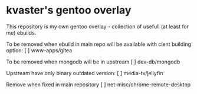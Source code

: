 # kvaster's gentoo overlay

This repository is my own gentoo overlay - collection of usefull (at least for me) ebuilds.

To be removed when ebuild in main repo will be available with cient building option:
[ ] www-apps/gitea

To be removed when mongodb will be in upstream
[ ] dev-db/mongodb

Upstream have only binary outdated version:
[ ] media-tv/jellyfin

Remove when fixed in main repository
[ ] net-misc/chrome-remote-desktop

